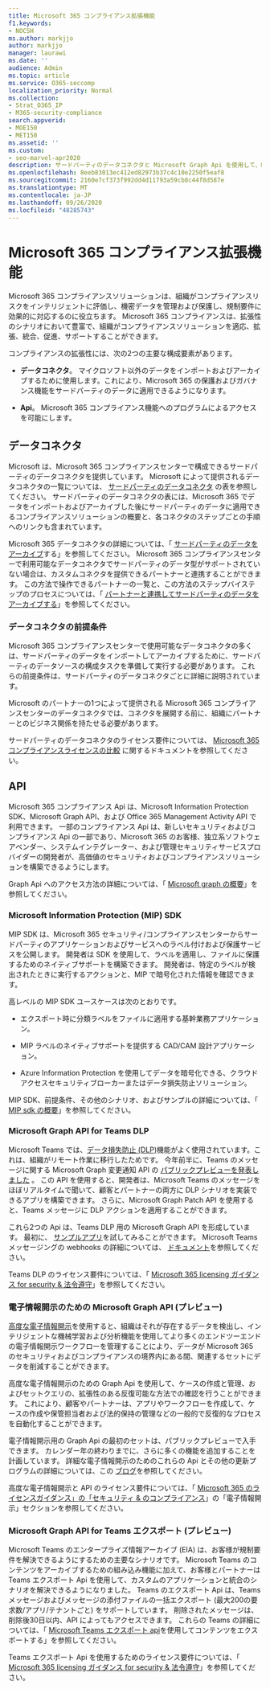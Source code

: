 ```yaml
---
title: Microsoft 365 コンプライアンス拡張機能
f1.keywords:
- NOCSH
ms.author: markjjo
author: markjjo
manager: laurawi
ms.date: ''
audience: Admin
ms.topic: article
ms.service: O365-seccomp
localization_priority: Normal
ms.collection:
- Strat_O365_IP
- M365-security-compliance
search.appverid:
- MOE150
- MET150
ms.assetid: ''
ms.custom:
- seo-marvel-apr2020
description: サードパーティのデータコネクタと Microsoft Graph Api を使用して、Microsoft 365 コンプライアンスソリューションを拡張する方法について説明します。
ms.openlocfilehash: 8eeb83013ec412ed82973b37c4c10e2250f5eaf8
ms.sourcegitcommit: 2160e7cf373f992dd4d11793a59cb8c44f8d587e
ms.translationtype: MT
ms.contentlocale: ja-JP
ms.lasthandoff: 09/26/2020
ms.locfileid: "48285743"
---
```

# <a name="microsoft-365-compliance-extensibility"></a>Microsoft 365 コンプライアンス拡張機能

Microsoft 365 コンプライアンスソリューションは、組織がコンプライアンスリスクをインテリジェントに評価し、機密データを管理および保護し、規制要件に効果的に対応するのに役立ちます。 Microsoft 365 コンプライアンスは、拡張性のシナリオにおいて豊富で、組織がコンプライアンスソリューションを適応、拡張、統合、促進、サポートすることができます。

コンプライアンスの拡張性には、次の2つの主要な構成要素があります。

- **データコネクタ**。 マイクロソフト以外のデータをインポートおよびアーカイブするために使用します。これにより、Microsoft 365 の保護およびガバナンス機能をサードパーティのデータに適用できるようになります。

- **Api**。 Microsoft 365 コンプライアンス機能へのプログラムによるアクセスを可能にします。

## <a name="data-connectors"></a>データコネクタ

Microsoft は、Microsoft 365 コンプライアンスセンターで構成できるサードパーティのデータコネクタを提供しています。 Microsoft によって提供されるデータコネクタの一覧については、 [サードパーティのデータコネクタ](archiving-third-party-data.md#third-party-data-connectors) の表を参照してください。 サードパーティのデータコネクタの表には、Microsoft 365 でデータをインポートおよびアーカイブした後にサードパーティのデータに適用できるコンプライアンスソリューションの概要と、各コネクタのステップごとの手順へのリンクも含まれています。

Microsoft 365 データコネクタの詳細については、「 [サードパーティのデータをアーカイブ](archiving-third-party-data.md)する」を参照してください。 Microsoft 365 コンプライアンスセンターで利用可能なデータコネクタでサードパーティのデータ型がサポートされていない場合は、カスタムコネクタを提供できるパートナーと連携することができます。 この方法で操作できるパートナーの一覧と、この方法のステップバイステップのプロセスについては、「 [パートナーと連携してサードパーティのデータをアーカイブする](work-with-partner-to-archive-third-party-data.md)」を参照してください。

### <a name="prerequisites-for-data-connectors"></a>データコネクタの前提条件

Microsoft 365 コンプライアンスセンターで使用可能なデータコネクタの多くは、サードパーティのデータをインポートしてアーカイブするために、サードパーティのデータソースの構成タスクを準備して実行する必要があります。 これらの前提条件は、サードパーティのデータコネクタごとに詳細に説明されています。

Microsoft のパートナーの1つによって提供される Microsoft 365 コンプライアンスセンターのデータコネクタでは、コネクタを展開する前に、組織にパートナーとのビジネス関係を持たせる必要があります。

サードパーティのデータコネクタのライセンス要件については、 [Microsoft 365 コンプライアンスライセンスの比較](https://docs.microsoft.com/office365/servicedescriptions/downloads/microsoft-365-compliance-licensing-comparison.xlsx) に関するドキュメントを参照してください。

## <a name="apis"></a>API

Microsoft 365 コンプライアンス Api は、Microsoft Information Protection SDK、Microsoft Graph API、および Office 365 Management Activity API で利用できます。 一部のコンプライアンス Api は、新しいセキュリティおよびコンプライアンス Api の一部であり、Microsoft 365 のお客様、独立系ソフトウェアベンダー、システムインテグレーター、および管理セキュリティサービスプロバイダーの開発者が、高価値のセキュリティおよびコンプライアンスソリューションを構築できるようにします。

Graph Api へのアクセス方法の詳細については、「 [Microsoft graph の概要](https://docs.microsoft.com/graph/overview)」を参照してください。

### <a name="microsoft-information-protection-mip-sdk"></a>Microsoft Information Protection (MIP) SDK

MIP SDK は、Microsoft 365 セキュリティ/コンプライアンスセンターからサードパーティのアプリケーションおよびサービスへのラベル付けおよび保護サービスを公開します。 開発者は SDK を使用して、ラベルを適用し、ファイルに保護するためのネイティブサポートを構築できます。 開発者は、特定のラベルが検出されたときに実行するアクションと、MIP で暗号化された情報を確認できます。

高レベルの MIP SDK ユースケースは次のとおりです。

- エクスポート時に分類ラベルをファイルに適用する基幹業務アプリケーション。

- MIP ラベルのネイティブサポートを提供する CAD/CAM 設計アプリケーション。

- Azure Information Protection を使用してデータを暗号化できる、クラウドアクセスセキュリティブローカーまたはデータ損失防止ソリューション。

MIP SDK、前提条件、その他のシナリオ、およびサンプルの詳細については、「 [MIP sdk の概要](https://docs.microsoft.com/information-protection/develop/overview)」を参照してください。

### <a name="microsoft-graph-api-for-teams-dlp"></a>Microsoft Graph API for Teams DLP

Microsoft Teams では、[データ損失防止 (DLP)](dlp-microsoft-teams.md)機能がよく使用されています。これは、組織がリモート作業に移行したためです。 今年前半に、Teams のメッセージに関する Microsoft Graph 変更通知 API の [パブリックプレビューを発表しました](https://developer.microsoft.com/graph/blogs/announcing-change-notifications-for-microsoft-teams-messages/) 。 この API を使用すると、開発者は、Microsoft Teams のメッセージをほぼリアルタイムで聞いて、顧客とパートナーの両方に DLP シナリオを実装できるアプリを構築できます。 さらに、Microsoft Graph Patch API を使用すると、Teams メッセージに DLP アクションを適用することができます。

これら2つの Api は、Teams DLP 用の Microsoft Graph API を形成しています。 最初に、 [サンプルアプリ](https://github.com/microsoftgraph/csharp-webhook-with-resource-data)を試してみることができます。 Microsoft Teams メッセージングの webhooks の詳細については、 [ドキュメント](https://docs.microsoft.com/graph/api/subscription-post-subscriptions)を参照してください。

Teams DLP のライセンス要件については、「 [Microsoft 365 licensing ガイダンス for security & 法令遵守](https://docs.microsoft.com/office365/servicedescriptions/microsoft-365-service-descriptions/microsoft-365-tenantlevel-services-licensing-guidance/microsoft-365-security-compliance-licensing-guidance#communication-data-loss-prevention-for-teams)」を参照してください。

### <a name="microsoft-graph-api-for-ediscovery-preview"></a>電子情報開示のための Microsoft Graph API (プレビュー)

[高度な電子情報開示](overview-ediscovery-20.md)を使用すると、組織はそれが存在するデータを検出し、インテリジェントな機械学習および分析機能を使用してより多くのエンドツーエンドの電子情報開示ワークフローを管理することにより、データが Microsoft 365 のセキュリティおよびコンプライアンスの境界内にある間、関連するセットにデータを削減することができます。

高度な電子情報開示のための Graph Api を使用して、ケースの作成と管理、およびセットクエリの、拡張性のある反復可能な方法での確認を行うことができます。 これにより、顧客やパートナーは、アプリやワークフローを作成して、ケースの作成や保管担当者および法的保持の管理などの一般的で反復的なプロセスを自動化することができます。

電子情報開示用の Graph Api の最初のセットは、パブリックプレビューで入手できます。 カレンダー年の終わりまでに、さらに多くの機能を追加することを計画しています。 詳細な電子情報開示のためのこれらの Api とその他の更新プログラムの詳細については、この [ブログ](https://aka.ms/Ignite2020AeDAA)を参照してください。

高度な電子情報開示と API のライセンス要件については、「 [Microsoft 365 のライセンスガイダンス」の「セキュリティ & のコンプライアンス](https://docs.microsoft.com/office365/servicedescriptions/microsoft-365-service-descriptions/microsoft-365-tenantlevel-services-licensing-guidance/microsoft-365-security-compliance-licensing-guidance#ediscovery)」の「電子情報開示」セクションを参照してください。

### <a name="microsoft-graph-api-for-teams-export-preview"></a>Microsoft Graph API for Teams エクスポート (プレビュー)

Microsoft Teams のエンタープライズ情報アーカイブ (EIA) は、お客様が規制要件を解決できるようにするための主要なシナリオです。 Microsoft Teams のコンテンツをアーカイブするための組み込み機能に加えて、お客様とパートナーは Teams エクスポート Api を使用して、カスタムのアプリケーションと統合のシナリオを解決できるようになりました。 Teams のエクスポート Api は、Teams メッセージおよびメッセージの添付ファイルの一括エクスポート (最大200の要求数/アプリ/テナントごと) をサポートしています。 削除されたメッセージは、削除後30日以内、API によってもアクセスできます。 これらの Teams の詳細については、「 [Microsoft Teams エクスポート api](https://docs.microsoft.com/microsoftteams/export-teams-content)を使用してコンテンツをエクスポートする」を参照してください。

Teams エクスポート Api を使用するためのライセンス要件については、「 [Microsoft 365 licensing ガイダンス for security & 法令遵守](https://docs.microsoft.com/office365/servicedescriptions/microsoft-365-service-descriptions/microsoft-365-tenantlevel-services-licensing-guidance/microsoft-365-security-compliance-licensing-guidance)」を参照してください。
